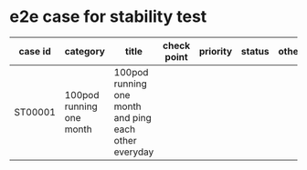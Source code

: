 # e2e case for stability test

| case id | category  | title | check point          | priority | status | other |
|---------|-----------|-------|----------------------|----------|--------|-------|
| ST00001  | 100pod running one month | 100pod running one month and ping each other everyday   | | | | |
